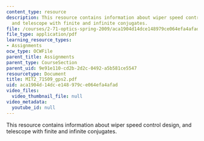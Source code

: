 ```yaml
---
content_type: resource
description: This resource contains information about wiper speed control design,
  and telescope with finite and infinite conjugates.
file: /courses/2-71-optics-spring-2009/aca1904d14dce148979ce064efa4afad_MIT2_71S09_gps2.pdf
file_type: application/pdf
learning_resource_types:
- Assignments
ocw_type: OCWFile
parent_title: Assignments
parent_type: CourseSection
parent_uid: 9e91e110-cd2b-2d2c-0492-a5b581ce5547
resourcetype: Document
title: MIT2_71S09_gps2.pdf
uid: aca1904d-14dc-e148-979c-e064efa4afad
video_files:
  video_thumbnail_file: null
video_metadata:
  youtube_id: null
---
```

This resource contains information about wiper speed control design, and telescope with finite and infinite conjugates.


